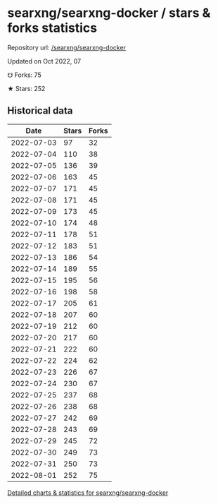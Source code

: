 # searxng/searxng-docker / stars & forks statistics

Repository url: [/searxng/searxng-docker](https://github.com/searxng/searxng-docker)

Updated on Oct 2022, 07

☋ Forks: 75

★ Stars: 252

## Historical data
| Date | Stars | Forks |
|------|-------|-------|
| 2022-07-03 | 97 | 32 | 
| 2022-07-04 | 110 | 38 | 
| 2022-07-05 | 136 | 39 | 
| 2022-07-06 | 163 | 45 | 
| 2022-07-07 | 171 | 45 | 
| 2022-07-08 | 171 | 45 | 
| 2022-07-09 | 173 | 45 | 
| 2022-07-10 | 174 | 48 | 
| 2022-07-11 | 178 | 51 | 
| 2022-07-12 | 183 | 51 | 
| 2022-07-13 | 186 | 54 | 
| 2022-07-14 | 189 | 55 | 
| 2022-07-15 | 195 | 56 | 
| 2022-07-16 | 198 | 58 | 
| 2022-07-17 | 205 | 61 | 
| 2022-07-18 | 207 | 60 | 
| 2022-07-19 | 212 | 60 | 
| 2022-07-20 | 217 | 60 | 
| 2022-07-21 | 222 | 60 | 
| 2022-07-22 | 224 | 62 | 
| 2022-07-23 | 226 | 67 | 
| 2022-07-24 | 230 | 67 | 
| 2022-07-25 | 237 | 68 | 
| 2022-07-26 | 238 | 68 | 
| 2022-07-27 | 242 | 69 | 
| 2022-07-28 | 243 | 69 | 
| 2022-07-29 | 245 | 72 | 
| 2022-07-30 | 249 | 73 | 
| 2022-07-31 | 250 | 73 | 
| 2022-08-01 | 252 | 75 | 


[Detailed charts & statistics for searxng/searxng-docker](https://reviewgithub.com/rep/searxng/searxng-docker)
